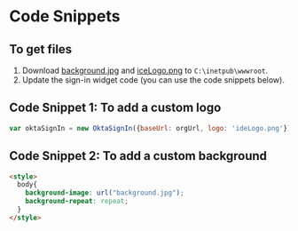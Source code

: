 # Code Snippets

## To get files

1. Download [background.jpg](background.jpg) and [iceLogo.png](iceLogo.png) to `C:\inetpub\wwwroot`.
2. Update the sign-in widget code (you can use the code snippets below).

## Code Snippet 1: To add a custom logo

```javascript
var oktaSignIn = new OktaSignIn({baseUrl: orgUrl, logo: 'ideLogo.png'});
```

## Code Snippet 2: To add a custom background

```html
<style>
  body{
    background-image: url("background.jpg");
    background-repeat: repeat;
  }
</style>
```
